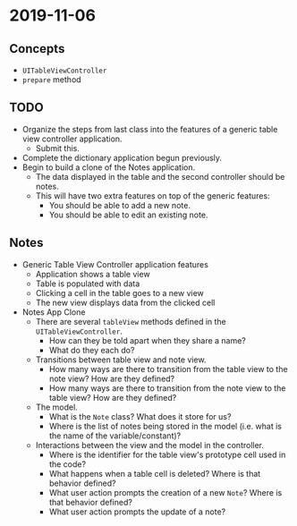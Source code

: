 # 2019-11-06

## Concepts

- `UITableViewController`
- `prepare` method

## TODO

- Organize the steps from last class into the features of a generic table view controller application.
  - Submit this.
- Complete the dictionary application begun previously.
- Begin to build a clone of the Notes application.
  - The data displayed in the table and the second controller should be notes.
  - This will have two extra features on top of the generic features:
    - You should be able to add a new note.
    - You should be able to edit an existing note.

## Notes

- Generic Table View Controller application features
  - Application shows a table view
  - Table is populated with data
  - Clicking a cell in the table goes to a new view
  - The new view displays data from the clicked cell
- Notes App Clone
  - There are several `tableView` methods defined in the `UITableViewController`.
    - How can they be told apart when they share a name?
    - What do they each do?
  - Transitions between table view and note view.
    - How many ways are there to transition from the table view to the note view? How are they defined?
    - How many ways are there to transition from the note view to the table view? How are they defined?
  - The model.
    - What is the `Note` class? What does it store for us?
    - Where is the list of notes being stored in the model (i.e. what is the name of the variable/constant)?
  - Interactions between the view and the model in the controller.
    - Where is the identifier for the table view's prototype cell used in the code?
    - What happens when a table cell is deleted? Where is that behavior defined?
    - What user action prompts the creation of a new `Note`? Where is that behavior defined?
    - What user action prompts the update of a note?
